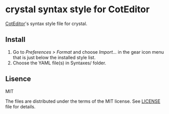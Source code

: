 
crystal syntax style for CotEditor
=========================================

[CotEditor][]'s syntax style file for crystal. 

[CotEditor]: http://coteditor.com/


Install
----------------------

1. Go to *Preferences > Format* and choose *Import…* in the gear icon menu that is just below the installed style list.
2. Choose the YAML file(s) in Syntaxes/ folder.


Lisence
----------------------

MIT

The files are distributed under the terms of the MIT license. See [LICENSE](LICENSE) file for details.
